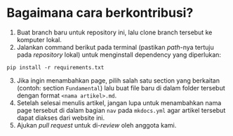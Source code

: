 # Bagaimana cara berkontribusi?
1. Buat branch baru untuk repository ini, lalu clone branch tersebut ke komputer lokal.
2. Jalankan command berikut pada terminal (pastikan *path*-nya tertuju pada *repository* lokal) untuk menginstall dependency yang diperlukan:
```console
pip install -r requirements.txt
```
3. Jika ingin menambahkan page, pilih salah satu section yang berkaitan (contoh: section `Fundamental`) lalu buat file baru di dalam folder tersebut dengan format `<nama artikel>.md`.
4. Setelah selesai menulis artikel, jangan lupa untuk menambahkan nama page tersebut di dalam bagian `nav` pada `mkdocs.yml` agar artikel tersebut dapat diakses dari website ini.
5. Ajukan *pull request* untuk di-*review* oleh anggota kami.
